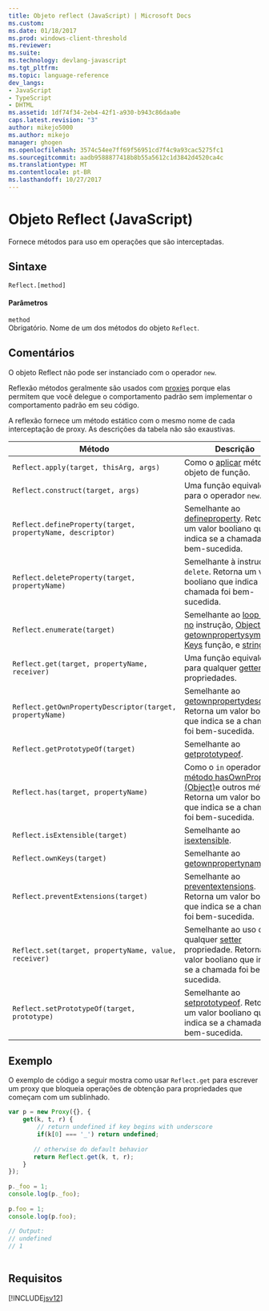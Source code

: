 ```yaml
---
title: Objeto reflect (JavaScript) | Microsoft Docs
ms.custom: 
ms.date: 01/18/2017
ms.prod: windows-client-threshold
ms.reviewer: 
ms.suite: 
ms.technology: devlang-javascript
ms.tgt_pltfrm: 
ms.topic: language-reference
dev_langs:
- JavaScript
- TypeScript
- DHTML
ms.assetid: 1df74f34-2eb4-42f1-a930-b943c86daa0e
caps.latest.revision: "3"
author: mikejo5000
ms.author: mikejo
manager: ghogen
ms.openlocfilehash: 3574c54ee7ff69f56951cd7f4c9a93cac5275fc1
ms.sourcegitcommit: aadb9588877418b8b55a5612c1d3842d4520ca4c
ms.translationtype: MT
ms.contentlocale: pt-BR
ms.lasthandoff: 10/27/2017
---
```

# <a name="reflect-object-javascript"></a>Objeto Reflect (JavaScript)
Fornece métodos para uso em operações que são interceptadas.  
  
## <a name="syntax"></a>Sintaxe  
  
```  
Reflect.[method]  
```  
  
#### <a name="parameters"></a>Parâmetros  
 `method`  
 Obrigatório. Nome de um dos métodos do objeto `Reflect`.  
  
## <a name="remarks"></a>Comentários  
 O objeto Reflect não pode ser instanciado com o operador `new`.  
  
 Reflexão métodos geralmente são usados com [proxies](../../javascript/reference/proxy-object-javascript.md) porque elas permitem que você delegue o comportamento padrão sem implementar o comportamento padrão em seu código.  
  
 A reflexão fornece um método estático com o mesmo nome de cada interceptação de proxy. As descrições da tabela não são exaustivas.  
  
|Método|Descrição|  
|------------|-----------------|  
|`Reflect.apply(target, thisArg, args)`|Como o [aplicar](../../javascript/reference/apply-method-function-javascript.md) método do objeto de função.|  
|`Reflect.construct(target, args)`|Uma função equivalente para o operador `new`.|  
|`Reflect.defineProperty(target, propertyName, descriptor)`|Semelhante ao [defineproperty](../../javascript/reference/object-defineproperty-function-javascript.md). Retorna um valor booliano que indica se a chamada foi bem-sucedida.|  
|`Reflect.deleteProperty(target, propertyName)`|Semelhante à instrução `delete`. Retorna um valor booliano que indica se a chamada foi bem-sucedida.|  
|`Reflect.enumerate(target)`|Semelhante ao [loop for... no](../../javascript/reference/for-dot-dot-dot-in-statement-javascript.md) instrução, [Object. getownpropertysymbols](../../javascript/reference/object-getownpropertysymbols-function-javascript.md), [Keys](../../javascript/reference/object-keys-function-javascript.md) função, e [stringify](../../javascript/reference/json-stringify-function-javascript.md).|  
|`Reflect.get(target, propertyName, receiver)`|Uma função equivalente para qualquer [getter](../../javascript/creating-objects-javascript.md) propriedades.|  
|`Reflect.getOwnPropertyDescriptor(target, propertyName)`|Semelhante ao [getownpropertydescriptor](../../javascript/reference/object-getownpropertydescriptor-function-javascript.md). Retorna um valor booliano que indica se a chamada foi bem-sucedida.|  
|`Reflect.getPrototypeOf(target)`|Semelhante ao [getprototypeof](../../javascript/reference/object-getprototypeof-function-javascript.md).|  
|`Reflect.has(target, propertyName)`|Como o `in` operador, [método hasOwnProperty (Object)](../../javascript/reference/hasownproperty-method-object-javascript.md)e outros métodos. Retorna um valor booliano que indica se a chamada foi bem-sucedida.|  
|`Reflect.isExtensible(target)`|Semelhante ao [isextensible](../../javascript/reference/object-isextensible-function-javascript.md).|  
|`Reflect.ownKeys(target)`|Semelhante ao [getownpropertynames](../../javascript/reference/object-getownpropertynames-function-javascript.md).|  
|`Reflect.preventExtensions(target)`|Semelhante ao [preventextensions](../../javascript/reference/object-preventextensions-function-javascript.md). Retorna um valor booliano que indica se a chamada foi bem-sucedida.|  
|`Reflect.set(target, propertyName, value, receiver)`|Semelhante ao uso de qualquer [setter](../../javascript/creating-objects-javascript.md) propriedade. Retorna um valor booliano que indica se a chamada foi bem-sucedida.|  
|`Reflect.setPrototypeOf(target, prototype)`|Semelhante ao [setprototypeof](../../javascript/reference/object-setprototypeof-function-javascript.md). Retorna um valor booliano que indica se a chamada foi bem-sucedida.|  
  
## <a name="example"></a>Exemplo  
 O exemplo de código a seguir mostra como usar `Reflect.get` para escrever um proxy que bloqueia operações de obtenção para propriedades que começam com um sublinhado.  
  
```JavaScript  
var p = new Proxy({}, {  
    get(k, t, r) {  
        // return undefined if key begins with underscore  
        if(k[0] === '_') return undefined;  
  
       // otherwise do default behavior  
       return Reflect.get(k, t, r);  
    }  
});  
  
p._foo = 1;  
console.log(p._foo);  
  
p.foo = 1;  
console.log(p.foo);  
  
// Output:  
// undefined  
// 1  
  
```  
  
## <a name="requirements"></a>Requisitos  
 [!INCLUDE[jsv12](../../javascript/reference/includes/jsv12-md.md)]
